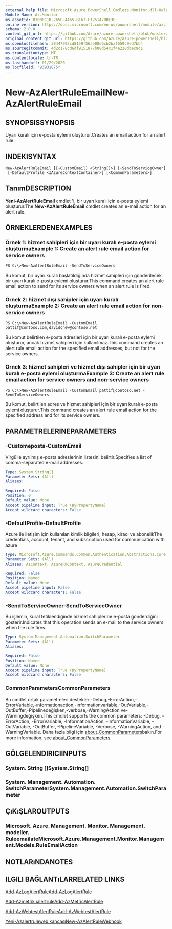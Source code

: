 ```yaml
---
external help file: Microsoft.Azure.PowerShell.Cmdlets.Monitor.dll-Help.xml
Module Name: Az.Monitor
ms.assetid: B1000C10-265E-4465-B167-F1251470BE3E
online version: https://docs.microsoft.com/en-us/powershell/module/az.monitor/new-azalertruleemail
schema: 2.0.0
content_git_url: https://github.com/Azure/azure-powershell/blob/master/src/Monitor/Monitor/help/New-AzAlertRuleEmail.md
original_content_git_url: https://github.com/Azure/azure-powershell/blob/master/src/Monitor/Monitor/help/New-AzAlertRuleEmail.md
ms.openlocfilehash: 30447992cd8159f56ae08d6cb2baf659c9ed7bb4
ms.sourcegitcommit: 4d2c178cd6df9151877b08d54c1f4a228dbec9d1
ms.translationtype: MT
ms.contentlocale: tr-TR
ms.lasthandoff: 01/29/2020
ms.locfileid: "93931875"
---
```

# <span data-ttu-id="3dbde-101">New-AzAlertRuleEmail</span><span class="sxs-lookup"><span data-stu-id="3dbde-101">New-AzAlertRuleEmail</span></span>

## <span data-ttu-id="3dbde-102">SYNOPSIS</span><span class="sxs-lookup"><span data-stu-id="3dbde-102">SYNOPSIS</span></span>
<span data-ttu-id="3dbde-103">Uyarı kuralı için e-posta eylemi oluşturur.</span><span class="sxs-lookup"><span data-stu-id="3dbde-103">Creates an email action for an alert rule.</span></span>

## <span data-ttu-id="3dbde-104">INDEKI</span><span class="sxs-lookup"><span data-stu-id="3dbde-104">SYNTAX</span></span>

```
New-AzAlertRuleEmail [[-CustomEmail] <String[]>] [-SendToServiceOwner]
 [-DefaultProfile <IAzureContextContainer>] [<CommonParameters>]
```

## <span data-ttu-id="3dbde-105">Tanım</span><span class="sxs-lookup"><span data-stu-id="3dbde-105">DESCRIPTION</span></span>
<span data-ttu-id="3dbde-106">**Yeni-AzAlertRuleEmail** cmdlet 'i, bir uyarı kuralı için e-posta eylemi oluşturur.</span><span class="sxs-lookup"><span data-stu-id="3dbde-106">The **New-AzAlertRuleEmail** cmdlet creates an e-mail action for an alert rule.</span></span>

## <span data-ttu-id="3dbde-107">ÖRNEKLERDEN</span><span class="sxs-lookup"><span data-stu-id="3dbde-107">EXAMPLES</span></span>

### <span data-ttu-id="3dbde-108">Örnek 1: hizmet sahipleri için bir uyarı kuralı e-posta eylemi oluşturma</span><span class="sxs-lookup"><span data-stu-id="3dbde-108">Example 1: Create an alert rule email action for service owners</span></span>
```
PS C:\>New-AzAlertRuleEmail -SendToServiceOwners
```

<span data-ttu-id="3dbde-109">Bu komut, bir uyarı kuralı başlatıldığında hizmet sahipleri için gönderilecek bir uyarı kuralı e-posta eylemi oluşturur.</span><span class="sxs-lookup"><span data-stu-id="3dbde-109">This command creates an alert rule email action to send for its service owners when an alert rule is fired.</span></span>

### <span data-ttu-id="3dbde-110">Örnek 2: hizmet dışı sahipler için uyarı kuralı oluşturma</span><span class="sxs-lookup"><span data-stu-id="3dbde-110">Example 2: Create an alert rule email action for non-service owners</span></span>
```
PS C:\>New-AzAlertRuleEmail -CustomEmail pattif@contoso.com,davidchew@contoso.net
```

<span data-ttu-id="3dbde-111">Bu komut belirtilen e-posta adresleri için bir uyarı kuralı e-posta eylemi oluşturur, ancak hizmet sahipleri için kullanılmaz.</span><span class="sxs-lookup"><span data-stu-id="3dbde-111">This command creates an alert rule email action for the specified email addresses, but not for the service owners.</span></span>

### <span data-ttu-id="3dbde-112">Örnek 3: hizmet sahipleri ve hizmet dışı sahipler için bir uyarı kuralı e-posta eylemi oluşturma</span><span class="sxs-lookup"><span data-stu-id="3dbde-112">Example 3: Create an alert rule email action for service owners and non-service owners</span></span>
```
PS C:\>New-AzAlertRuleEmail -CustomEmail pattif@contoso.net -SendToServiceOwners
```

<span data-ttu-id="3dbde-113">Bu komut, belirtilen adres ve hizmet sahipleri için bir uyarı kuralı e-posta eylemi oluşturur.</span><span class="sxs-lookup"><span data-stu-id="3dbde-113">This command creates an alert rule email action for the specified address and for its service owners.</span></span>

## <span data-ttu-id="3dbde-114">PARAMETRELERINE</span><span class="sxs-lookup"><span data-stu-id="3dbde-114">PARAMETERS</span></span>

### <span data-ttu-id="3dbde-115">-Customeposta</span><span class="sxs-lookup"><span data-stu-id="3dbde-115">-CustomEmail</span></span>
<span data-ttu-id="3dbde-116">Virgülle ayrılmış e-posta adreslerinin listesini belirtir.</span><span class="sxs-lookup"><span data-stu-id="3dbde-116">Specifies a list of comma-separated e-mail addresses.</span></span>

```yaml
Type: System.String[]
Parameter Sets: (All)
Aliases:

Required: False
Position: 0
Default value: None
Accept pipeline input: True (ByPropertyName)
Accept wildcard characters: False
```

### <span data-ttu-id="3dbde-117">-DefaultProfile</span><span class="sxs-lookup"><span data-stu-id="3dbde-117">-DefaultProfile</span></span>
<span data-ttu-id="3dbde-118">Azure ile iletişim için kullanılan kimlik bilgileri, hesap, kiracı ve abonelik</span><span class="sxs-lookup"><span data-stu-id="3dbde-118">The credentials, account, tenant, and subscription used for communication with azure</span></span>

```yaml
Type: Microsoft.Azure.Commands.Common.Authentication.Abstractions.Core.IAzureContextContainer
Parameter Sets: (All)
Aliases: AzContext, AzureRmContext, AzureCredential

Required: False
Position: Named
Default value: None
Accept pipeline input: False
Accept wildcard characters: False
```

### <span data-ttu-id="3dbde-119">-SendToServiceOwner</span><span class="sxs-lookup"><span data-stu-id="3dbde-119">-SendToServiceOwner</span></span>
<span data-ttu-id="3dbde-120">Bu işlemin, kural tetiklendiğinde hizmet sahiplerine e-posta gönderdiğini gösterir.</span><span class="sxs-lookup"><span data-stu-id="3dbde-120">Indicates that this operation sends an e-mail to the service owners when the rule fires.</span></span>

```yaml
Type: System.Management.Automation.SwitchParameter
Parameter Sets: (All)
Aliases:

Required: False
Position: Named
Default value: None
Accept pipeline input: True (ByPropertyName)
Accept wildcard characters: False
```

### <span data-ttu-id="3dbde-121">CommonParameters</span><span class="sxs-lookup"><span data-stu-id="3dbde-121">CommonParameters</span></span>
<span data-ttu-id="3dbde-122">Bu cmdlet ortak parametreleri destekler:-Debug,-ErrorAction,-ErrorVariable,-ınformationaction,-ınformationvariable,-OutVariable,-OutBuffer,-Pipelinedeğişken,-verbose,-WarningAction ve-Warningdeğişken.</span><span class="sxs-lookup"><span data-stu-id="3dbde-122">This cmdlet supports the common parameters: -Debug, -ErrorAction, -ErrorVariable, -InformationAction, -InformationVariable, -OutVariable, -OutBuffer, -PipelineVariable, -Verbose, -WarningAction, and -WarningVariable.</span></span> <span data-ttu-id="3dbde-123">Daha fazla bilgi için [about_CommonParameters](https://go.microsoft.com/fwlink/?LinkID=113216)bakın.</span><span class="sxs-lookup"><span data-stu-id="3dbde-123">For more information, see [about_CommonParameters](https://go.microsoft.com/fwlink/?LinkID=113216).</span></span>

## <span data-ttu-id="3dbde-124">GÖLGELENDIRICI</span><span class="sxs-lookup"><span data-stu-id="3dbde-124">INPUTS</span></span>

### <span data-ttu-id="3dbde-125">System. String []</span><span class="sxs-lookup"><span data-stu-id="3dbde-125">System.String[]</span></span>

### <span data-ttu-id="3dbde-126">System. Management. Automation. SwitchParameter</span><span class="sxs-lookup"><span data-stu-id="3dbde-126">System.Management.Automation.SwitchParameter</span></span>

## <span data-ttu-id="3dbde-127">ÇıKıŞLAR</span><span class="sxs-lookup"><span data-stu-id="3dbde-127">OUTPUTS</span></span>

### <span data-ttu-id="3dbde-128">Microsoft. Azure. Management. Monitor. Management. modeller. Ruleemailate</span><span class="sxs-lookup"><span data-stu-id="3dbde-128">Microsoft.Azure.Management.Monitor.Management.Models.RuleEmailAction</span></span>

## <span data-ttu-id="3dbde-129">NOTLARıNDA</span><span class="sxs-lookup"><span data-stu-id="3dbde-129">NOTES</span></span>

## <span data-ttu-id="3dbde-130">ILGILI BAĞLANTıLAR</span><span class="sxs-lookup"><span data-stu-id="3dbde-130">RELATED LINKS</span></span>

[<span data-ttu-id="3dbde-131">Add-AzLogAlertRule</span><span class="sxs-lookup"><span data-stu-id="3dbde-131">Add-AzLogAlertRule</span></span>](./Add-AzLogAlertRule.md)

[<span data-ttu-id="3dbde-132">Add-Azmetrik ıalertrule</span><span class="sxs-lookup"><span data-stu-id="3dbde-132">Add-AzMetricAlertRule</span></span>](./Add-AzMetricAlertRule.md)

[<span data-ttu-id="3dbde-133">Add-AzWebtestAlertRule</span><span class="sxs-lookup"><span data-stu-id="3dbde-133">Add-AzWebtestAlertRule</span></span>](./Add-AzWebtestAlertRule.md)

[<span data-ttu-id="3dbde-134">Yeni-Azalertruleweb kancası</span><span class="sxs-lookup"><span data-stu-id="3dbde-134">New-AzAlertRuleWebhook</span></span>](./New-AzAlertRuleWebhook.md)


